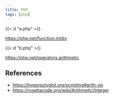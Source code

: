 ```yaml
---
title: PHP
tags: [php]
---
```


{{< d "a.php" >}}

<https://php.net/function.intdiv>

{{< d "b.php" >}}

<https://php.net/operators.arithmetic>

## References

- <https://hyperpolyglot.org/scripting#arith-op>
- <https://rosettacode.org/wiki/Arithmetic/Integer>
